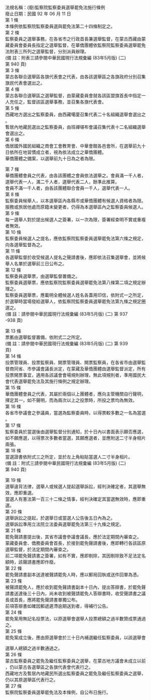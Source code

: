 法規名稱：(廢)監察院監察委員選舉罷免法施行條例  
廢止日期：民國 92 年 06 月 11 日  
第 1 條  
本條例依監察院監察委員選與罷免法第二十四條制定之。  
第 2 條  
監察委員之選舉事務，在各省市之行政首長兼選舉監督，在蒙古西藏由蒙  
藏委員會委員長指定之選舉監督，在華僑團體依監察院監察委員選舉罷免  
法附表三所列之選舉監督，分別派員辦理。  
(備 註：附表三請參閱中華民國現行法規彙編 (83年5月版) (二)  
第 940 頁)  
第 3 條  
蒙古各聯合選舉區各旗代表會之代表，由各該選舉區之各旗政府分別召集  
旗民代表會選出之。  
第 4 條  
蒙古各聯合選舉區之選舉監督，由蒙藏委員會就各該區盟旗首長中指定一  
人充任之，監督該區選舉事務，並召集各旗代表會。  
第 5 條  
西藏地方選出之監察委員，由西藏噶廈召集代表二十名組織選舉會選出之  
。  
暫居內地藏民選出之監察委員，由班禪堪布會議召集代表十二名組織選舉  
會選出之。  
第 6 條  
僑居國外國民組織之商會工會教育會、中華會館各邑會所，在選舉前九十  
日依所在地習慣成立者，視為依法成立之華僑團體。  
華僑團體之備案，以選舉前九十日為之者為限。  


第 7 條  
華僑團體會員之代表，由各該團體之會員依法選舉之。會員滿一千人者，  
選舉代表一人，滿二千人者，選舉代表二人，餘準此推算。  
會員不滿一千人者，由各該團體聯合會員一千人，選舉代表一人。  
第 8 條  
監察委員候舉人，以本選舉區內各縣市或華僑團體有候選人資格者為限。  
服務或旅居他處而原籍未變更者，仍得為本選舉區內之監察委員候選人。  
第 9 條  
每一選舉人對於提出候選人之簽署，以一次為限，簽署經查明不實或重複  
者無效。  
第 10 條  
監察委員候選人之提名，應依監察院監察委員選舉罷免法第六條之規定，  
向各選舉監督為之。  
第 11 條  
各選舉監督於收受候選人提名之聲請書後，應即依法召集選舉會，並將候  
舉人名單於選舉前三日公布之。  
第 12 條  
監察委員選舉票，由選舉監督置備之。  
監察委員選舉票，應依監察院監察委員選舉罷免法第八條第二項之規定辦  
理之。  
監察委員選舉票，應載明全體候選人姓名各蓋用印信，依附式一之所定，  
於選舉時當場發給選舉人，依監察院監察委員選舉罷免法第九條之規定圈  
選之。  
(備 註：請參閱中華民國現行法規彙編 (83年5月版) (二) 第 937  
-938 頁)  


第 13 條  
票匭由選舉監督置備，依附式二之所定。  
(備 註：請參閱中華民國現行法規彙編 (83年5月版) (二) 第 939  
頁)  
第 14 條  
投票管理員、投票監察員、開票管理員、開票監察員，在各省市由選舉監  
督商同省、市參議會議長派定，在蒙藏及華僑團體由選舉監督派定，所有  
投票開票事宜，適用各該議會會場規則辦理，無此項規則者，準用國民大  
會代表選舉罷免法及其施行條例之規定辦理。  
第 15 條  
華僑團體會員之代表，其屬於兩個以上團體者，應向主管機關自行聲明，  
擇定其一，如不聲明，而為兩次以上之投票時，所投之票均為無效。  
第 16 條  
各省市參議會之參議員，當選為監察委員時，以得票較多數之一名為當選  
。  
第 17 條  
監察委員於當選後由選舉監督分別通知，於十日內以書面表示願否應選，  
如不願應選，以得票次多數者當選，其願應選者，並應附送二寸半身相片  
兩張。  
第 18 條  
當選證書依附式三之所定，並於左上角粘貼當選人二寸半身相片。  
(備 註：附式三請參閱中華民國現行法規彙編 (83年5月版) (二)  
第 940 頁)  


第 19 條  
選舉違背法律，選舉人或候選人提起選舉訴訟，經判決確定者，其選舉無  
效，應即重選。  
當選人有憲法第一百三十二條之情事，經判決確定其當選無效時，應即重  
選。  
第 20 條  
選舉訴訟之提起，於選舉日或當選人公告後五日內為之。  
選舉訴訟準用立法院立法委員選舉罷免法第三十九條之規定。  
第 21 條  
罷免聲請書提出後，其省市議會參議會議長，應於法定期間內審查之。  
蒙藏委員會、僑務委員會首長，於接到罷免聲請書後，應即轉行各該區原  
選舉監督，於法定期間內審查之。  
前二項罷免聲請書之簽署，如有不實，應即剔除，其因剔除致不足法定名  
額時，該聲請書應即作廢。  
第 22 條  
罷免聲請書副本送達被聲請罷免人時，應以郵局回執或送件回單為憑。  
第 23 條  
被聲請罷免人，應於收到罷免聲請書副本十日內，提出答辯書，於罷免聲  
請書送達後三十日內，尚未收到被聲請罷免人答辯書時，收受聲請書之議  
長或首長，應將罷免聲請書單獨公布。  
前項答辯書如確因郵遞遲滯逾期送到者，得補行公告。  
第 24 條  
罷免案用無記名投票法，以原選舉會選舉人投票總額之過半數贊成票通過  
之。  
第 25 條  
罷免案成立後，應由原選舉會於三十日內補選繼任監察委員，以該選舉會  


選舉人總額之過半數通過之。  
第 26 條  
蒙古監察委員之罷免及繼任監察委員之選舉，在蒙古地方議會未成立以前  
，仍以蒙古各選舉區之各旗代表會代表行之。  
西藏地方及暫居內地藏民所選出監察委員之罷免及繼任監察委員之選舉，  
仍以其原選舉區代表行之。  
第 27 條  
監察院監察委員選舉罷免法及本條例，自公布日施行。  


